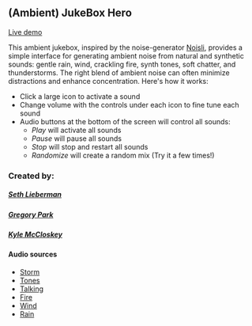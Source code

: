 
## (Ambient) JukeBox Hero

[Live demo](https://kmccloskey.github.io/JukeBoxHero)

This ambient jukebox, inspired by the noise-generator [Noisli](http://www.noisli.com), provides a simple interface for generating ambient noise from natural and synthetic sounds: gentle rain, wind, crackling fire, synth tones, soft chatter, and thunderstorms. The right blend of ambient noise can often minimize distractions and enhance concentration. Here's how it works:

* Click a large icon to activate a sound
* Change volume with the controls under each icon to fine tune each sound
* Audio buttons at the bottom of the screen will control all sounds:
    * _Play_ will activate all sounds 
    * _Pause_ will pause all sounds
    * _Stop_ will stop and restart all sounds
    * _Randomize_ will create a random mix (Try it a few times!)

### Created by:
##### [Seth Lieberman](https://github.com/sethlieberman)
##### [Gregory Park](https://github.com/gregoryjpark)
##### [Kyle McCloskey](https://github.com/kmccloskey)

#### Audio sources

- [Storm](http://www.freesound.org/people/Luftrum/sounds/58859/)
- [Tones](http://www.freesound.org/people/alaupas/sounds/239115/)
- [Talking](http://www.pacdv.com/sounds/ambience_sounds/people-talking.mp3)
- [Fire](http://www.pacdv.com/sounds/ambience_sounds/fire-1.mp3)
- [Wind](http://www.pacdv.com/sounds/ambience_sounds/windy-forest-1.mp3)
- [Rain](http://www.pacdv.com/sounds/ambience_sounds/rain-6.mp3)
